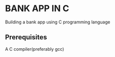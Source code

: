 # BANK APP IN C

Building a bank app using C programming language

## Prerequisites

A C compiler(preferably gcc)
